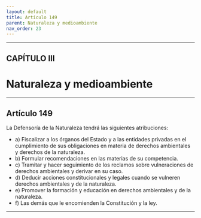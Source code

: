 ```yaml
---
layout: default
title: Artículo 149
parent: Naturaleza y medioambiente
nav_order: 23
---
```


---

## CAPÍTULO III
# Naturaleza y medioambiente

---

## Artículo 149

La Defensoría de la Naturaleza tendrá las siguientes atribuciones:
- a) Fiscalizar a los órganos del Estado y a las entidades privadas en el cumplimiento de sus obligaciones en materia de derechos ambientales y derechos de la naturaleza.
- b) Formular recomendaciones en las materias de su competencia.
- c) Tramitar y hacer seguimiento de los reclamos sobre vulneraciones de derechos ambientales y derivar en su caso.
- d) Deducir acciones constitucionales y legales cuando se vulneren derechos ambientales y de la naturaleza.
- e) Promover la formación y educación en derechos ambientales y de la naturaleza.
- f) Las demás que le encomienden la Constitución y la ley.

---